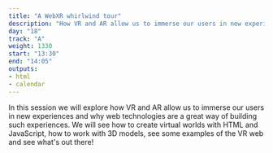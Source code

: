 ```yaml
---
title: "A WebXR whirlwind tour"
description: "How VR and AR allow us to immerse our users in new experiences?"
day: "18"
track: "A"
weight: 1330
start: "13:30"
end: "14:05"
outputs:
- html
- calendar
---
```


In this session we will explore how VR and AR allow us to immerse our users in new experiences and why web technologies are a great way of building such experiences. We will see how to create virtual worlds with HTML and JavaScript, how to work with 3D models, see some examples of the VR web and see what's out there!